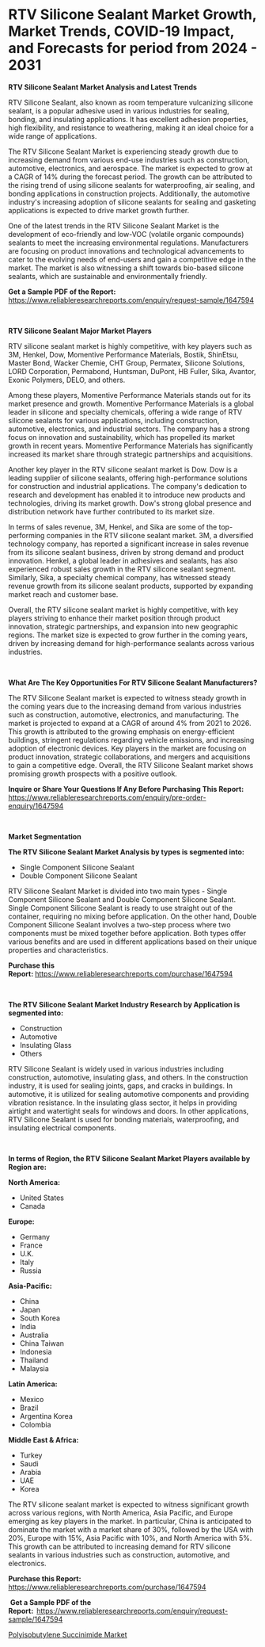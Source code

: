 <p><h1>RTV Silicone Sealant Market Growth, Market Trends, COVID-19 Impact, and Forecasts for period from 2024 - 2031</h1></p><p><strong>RTV Silicone Sealant Market Analysis and Latest Trends</strong></p>
<p><p>RTV Silicone Sealant, also known as room temperature vulcanizing silicone sealant, is a popular adhesive used in various industries for sealing, bonding, and insulating applications. It has excellent adhesion properties, high flexibility, and resistance to weathering, making it an ideal choice for a wide range of applications. </p><p>The RTV Silicone Sealant Market is experiencing steady growth due to increasing demand from various end-use industries such as construction, automotive, electronics, and aerospace. The market is expected to grow at a CAGR of 14% during the forecast period. The growth can be attributed to the rising trend of using silicone sealants for waterproofing, air sealing, and bonding applications in construction projects. Additionally, the automotive industry's increasing adoption of silicone sealants for sealing and gasketing applications is expected to drive market growth further.</p><p>One of the latest trends in the RTV Silicone Sealant Market is the development of eco-friendly and low-VOC (volatile organic compounds) sealants to meet the increasing environmental regulations. Manufacturers are focusing on product innovations and technological advancements to cater to the evolving needs of end-users and gain a competitive edge in the market. The market is also witnessing a shift towards bio-based silicone sealants, which are sustainable and environmentally friendly.</p></p>
<p><strong>Get a Sample PDF of the Report:&nbsp;</strong> <a href="https://www.reliableresearchreports.com/enquiry/request-sample/1647594">https://www.reliableresearchreports.com/enquiry/request-sample/1647594</a></p>
<p>&nbsp;</p>
<p><strong>RTV Silicone Sealant Major Market Players</strong></p>
<p><p>RTV silicone sealant market is highly competitive, with key players such as 3M, Henkel, Dow, Momentive Performance Materials, Bostik, ShinEtsu, Master Bond, Wacker Chemie, CHT Group, Permatex, Silicone Solutions, LORD Corporation, Permabond, Huntsman, DuPont, HB Fuller, Sika, Avantor, Exonic Polymers, DELO, and others.</p><p>Among these players, Momentive Performance Materials stands out for its market presence and growth. Momentive Performance Materials is a global leader in silicone and specialty chemicals, offering a wide range of RTV silicone sealants for various applications, including construction, automotive, electronics, and industrial sectors. The company has a strong focus on innovation and sustainability, which has propelled its market growth in recent years. Momentive Performance Materials has significantly increased its market share through strategic partnerships and acquisitions.</p><p>Another key player in the RTV silicone sealant market is Dow. Dow is a leading supplier of silicone sealants, offering high-performance solutions for construction and industrial applications. The company's dedication to research and development has enabled it to introduce new products and technologies, driving its market growth. Dow's strong global presence and distribution network have further contributed to its market size.</p><p>In terms of sales revenue, 3M, Henkel, and Sika are some of the top-performing companies in the RTV silicone sealant market. 3M, a diversified technology company, has reported a significant increase in sales revenue from its silicone sealant business, driven by strong demand and product innovation. Henkel, a global leader in adhesives and sealants, has also experienced robust sales growth in the RTV silicone sealant segment. Similarly, Sika, a specialty chemical company, has witnessed steady revenue growth from its silicone sealant products, supported by expanding market reach and customer base.</p><p>Overall, the RTV silicone sealant market is highly competitive, with key players striving to enhance their market position through product innovation, strategic partnerships, and expansion into new geographic regions. The market size is expected to grow further in the coming years, driven by increasing demand for high-performance sealants across various industries.</p></p>
<p>&nbsp;</p>
<p><strong>What Are The Key Opportunities For RTV Silicone Sealant Manufacturers?</strong></p>
<p><p>The RTV Silicone Sealant market is expected to witness steady growth in the coming years due to the increasing demand from various industries such as construction, automotive, electronics, and manufacturing. The market is projected to expand at a CAGR of around 4% from 2021 to 2026. This growth is attributed to the growing emphasis on energy-efficient buildings, stringent regulations regarding vehicle emissions, and increasing adoption of electronic devices. Key players in the market are focusing on product innovation, strategic collaborations, and mergers and acquisitions to gain a competitive edge. Overall, the RTV Silicone Sealant market shows promising growth prospects with a positive outlook.</p></p>
<p><strong>Inquire or Share Your Questions If Any Before Purchasing This Report:</strong> <a href="https://www.reliableresearchreports.com/enquiry/pre-order-enquiry/1647594">https://www.reliableresearchreports.com/enquiry/pre-order-enquiry/1647594</a></p>
<p>&nbsp;</p>
<p><strong>Market Segmentation</strong></p>
<p><strong>The RTV Silicone Sealant Market Analysis by types is segmented into:</strong></p>
<p><ul><li>Single Component Silicone Sealant</li><li>Double Component Silicone Sealant</li></ul></p>
<p><p>RTV Silicone Sealant Market is divided into two main types - Single Component Silicone Sealant and Double Component Silicone Sealant. Single Component Silicone Sealant is ready to use straight out of the container, requiring no mixing before application. On the other hand, Double Component Silicone Sealant involves a two-step process where two components must be mixed together before application. Both types offer various benefits and are used in different applications based on their unique properties and characteristics.</p></p>
<p><strong>Purchase this Report:&nbsp;</strong><a href="https://www.reliableresearchreports.com/purchase/1647594">https://www.reliableresearchreports.com/purchase/1647594</a></p>
<p>&nbsp;</p>
<p><strong>The RTV Silicone Sealant Market Industry Research by Application is segmented into:</strong></p>
<p><ul><li>Construction</li><li>Automotive</li><li>Insulating Glass</li><li>Others</li></ul></p>
<p><p>RTV Silicone Sealant is widely used in various industries including construction, automotive, insulating glass, and others. In the construction industry, it is used for sealing joints, gaps, and cracks in buildings. In automotive, it is utilized for sealing automotive components and providing vibration resistance. In the insulating glass sector, it helps in providing airtight and watertight seals for windows and doors. In other applications, RTV Silicone Sealant is used for bonding materials, waterproofing, and insulating electrical components.</p></p>
<p>&nbsp;</p>
<p><strong>In terms of Region, the RTV Silicone Sealant Market Players available by Region are:</strong></p>
<p>
    <p> <strong> North America: </strong>
        <ul>
            <li>United States</li>
            <li>Canada</li>
        </ul>
        </p> 
    <p> <strong> Europe: </strong>
        <ul>
            <li>Germany</li>
            <li>France</li>
            <li>U.K.</li>
            <li>Italy</li>
            <li>Russia</li>
        </ul>
        </p> 
    <p> <strong> Asia-Pacific: </strong>
        <ul>
            <li>China</li>
            <li>Japan</li>
            <li>South Korea</li>
            <li>India</li>
            <li>Australia</li>
            <li>China Taiwan</li>
            <li>Indonesia</li>
            <li>Thailand</li>
            <li>Malaysia</li>
        </ul>
        </p> 
    <p> <strong> Latin America: </strong>
        <ul>
            <li>Mexico</li>
            <li>Brazil</li>
            <li>Argentina Korea</li>
            <li>Colombia</li>
        </ul>
        </p> 
    <p> <strong> Middle East & Africa: </strong>
        <ul>
            <li>Turkey</li>
            <li>Saudi</li>
            <li>Arabia</li>
            <li>UAE</li>
            <li>Korea</li>
        </ul>
    </p>
    </p>
<p><p>The RTV silicone sealant market is expected to witness significant growth across various regions, with North America, Asia Pacific, and Europe emerging as key players in the market. In particular, China is anticipated to dominate the market with a market share of 30%, followed by the USA with 20%, Europe with 15%, Asia Pacific with 10%, and North America with 5%. This growth can be attributed to increasing demand for RTV silicone sealants in various industries such as construction, automotive, and electronics.</p></p>
<p><strong>Purchase this Report: </strong><a href="https://www.reliableresearchreports.com/purchase/1647594">https://www.reliableresearchreports.com/purchase/1647594</a></p>
<p>&nbsp;<strong>Get a Sample PDF of the Report:&nbsp;&nbsp;</strong><a href="https://www.reliableresearchreports.com/enquiry/request-sample/1647594">https://www.reliableresearchreports.com/enquiry/request-sample/1647594</a></p>
<p><strong></strong></p>
<p><p><a href="https://github.com/nancykennedykellievqfqt2/Market-Research-Report-List-1/blob/main/polyisobutylene-succinimide-market.md">Polyisobutylene Succinimide Market</a></p></p>